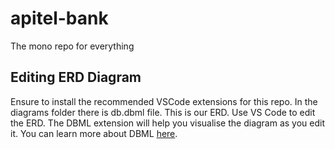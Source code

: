# apitel-bank
The mono repo for everything

## Editing ERD Diagram

Ensure to install the recommended VSCode extensions for this repo. In the diagrams folder there is db.dbml file. This is our ERD. Use VS Code to edit the ERD. The DBML extension will help you visualise the diagram as you edit it. You can learn more about DBML [here](https://dbml.dbdiagram.io/docs/).
